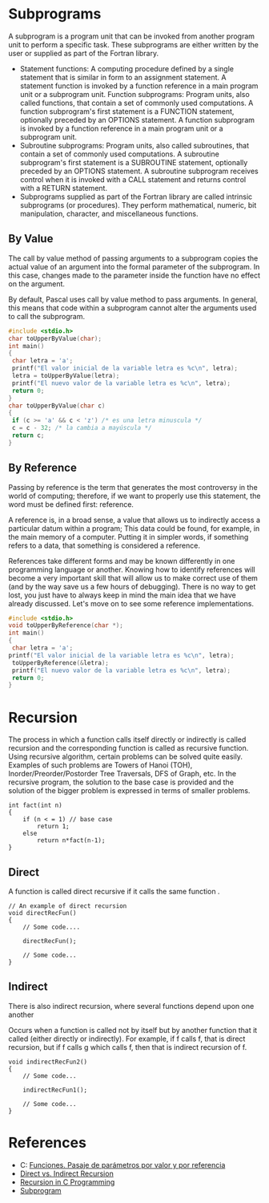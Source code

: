 # Subprograms
A subprogram is a program unit that can be invoked from another program unit to perform a specific task. These subprograms are either written by the user or supplied as part of the Fortran library.



* Statement functions: A computing procedure defined by a single statement that is similar in form to an assignment statement. A statement function is invoked by a function reference in a main program unit or a subprogram unit.
Function subprograms: Program units, also called functions, that contain a set of commonly used computations. A function subprogram's first statement is a FUNCTION statement, optionally preceded by an OPTIONS statement. A function subprogram is invoked by a function reference in a main program unit or a subprogram unit.
* Subroutine subprograms: Program units, also called subroutines, that contain a set of commonly used computations. A subroutine subprogram's first statement is a SUBROUTINE statement, optionally preceded by an OPTIONS statement. A subroutine subprogram receives control when it is invoked with a CALL statement and returns control with a RETURN statement.
* Subprograms supplied as part of the Fortran library are called intrinsic subprograms (or procedures). They perform mathematical, numeric, bit manipulation, character, and miscellaneous functions.

## By Value
The call by value method of passing arguments to a subprogram copies the actual value of an argument into the formal parameter of the subprogram. In this case, changes made to the parameter inside the function have no effect on the argument.

By default, Pascal uses call by value method to pass arguments. In general, this means that code within a subprogram cannot alter the arguments used to call the subprogram.
```C
#include <stdio.h>
char toUpperByValue(char);
int main()
{
 char letra = 'a';
 printf("El valor inicial de la variable letra es %c\n", letra);
 letra = toUpperByValue(letra);
 printf("El nuevo valor de la variable letra es %c\n", letra);
 return 0;
}
char toUpperByValue(char c)
{
 if (c >= 'a' && c < 'z') /* es una letra minuscula */
 c = c - 32; /* la cambia a mayúscula */
 return c;
} 

```

   

## By Reference
Passing by reference is the term that generates the most controversy in the world of computing; therefore, if we want to properly use this statement, the word must be defined first: reference.

A reference is, in a broad sense, a value that allows us to indirectly access a particular datum within a program; This data could be found, for example, in the main memory of a computer. Putting it in simpler words, if something refers to a data, that something is considered a reference.

References take different forms and may be known differently in one programming language or another. Knowing how to identify references will become a very important skill that will allow us to make correct use of them (and by the way save us a few hours of debugging). There is no way to get lost, you just have to always keep in mind the main idea that we have already discussed. Let's move on to see some reference implementations.
``` C
#include <stdio.h>
void toUpperByReference(char *);
int main()
{
 char letra = 'a'; 
printf("El valor inicial de la variable letra es %c\n", letra);
 toUpperByReference(&letra);
 printf("El nuevo valor de la variable letra es %c\n", letra);
 return 0;
} 


```

# Recursion
The process in which a function calls itself directly or indirectly is called recursion and the corresponding function is called as recursive function. Using recursive algorithm, certain problems can be solved quite easily. Examples of such problems are Towers of Hanoi (TOH), Inorder/Preorder/Postorder Tree Traversals, DFS of Graph, etc.
In the recursive program, the solution to the base case is provided and the solution of the bigger problem is expressed in terms of smaller problems.
```  
int fact(int n)
{
    if (n < = 1) // base case
        return 1;
    else    
        return n*fact(n-1);    
} 

```

## Direct
A function is called direct recursive if it calls the same function . 
```
// An example of direct recursion
void directRecFun()
{
    // Some code....

    directRecFun();

    // Some code...
}

```
## Indirect
There is also indirect recursion, where several functions depend upon one another

Occurs when a function is called not by itself but by another function that it called (either directly or indirectly). For example, if f calls f, that is direct recursion, but if f calls g which calls f, then that is indirect recursion of f.
```
void indirectRecFun2()
{
    // Some code...

    indirectRecFun1();

    // Some code...
}
```


# References
* C: [Funciones. Pasaje de parámetros por valor y por referencia](http://programacionnerd.blogspot.com/2012/05/c-funciones-pasaje-de-parametros-por.html)
* [Direct vs. Indirect Recursion](https://www.educative.io/courses/recursion-for-coding-interviews-in-cpp/BnKojpzLl2W)
* [Recursion in C Programming](https://www.programtopia.net/c-programming/docs/recursion-c-programming)
* [Subprogram](https://www.fing.edu.uy/inco/cursos/prog1/pm/uploads/Materiales/clase8.html#id283705) 
